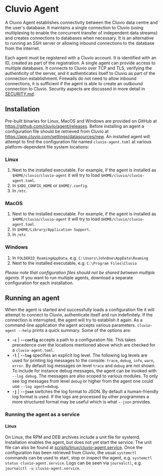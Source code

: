# Cluvio Agent

A Cluvio Agent establishes connectivity between the Cluvio data centre and the user's
database. It maintains a single connection to Cluvio (using multiplexing to enable the
concurrent transfer of independent data streams) and creates connections to databases
when necessary. It is an alternative to running an SSH server or allowing inbound
connections to the database from the internet.

Each agent must be registered with a Cluvio account. It is identified with an ID, created
as part of the registration. A single agent can provide access to multiple databases. It
connects to Cluvio over TCP and TLS, verifying the authenticity of the server, and it
authenticates itself to Cluvio as part of the connection establishment. Firewalls do not
need to allow inbound connections, it is sufficient if the agent is able to create an
outbound connection to Cluvio. Security aspects are discussed in more detail in
[SECURITY.md](/SECURITY.md).

## Installation

Pre-built binaries for Linux, MacOS and Windows are provided on GitHub at
https://github.com/cluvio/agent/releases. Before installing an agent a configuration
file should be retrieved from Cluvio at https://app.cluvio.com/settings/datasources/new.
An installed agent will attempt to find the configuration file named `cluvio-agent.toml`
at various platform-dependent file system locations:

### Linux

1. Next to the installed executable. For example, if the agent is installed as
`$HOME/cluvio/cluvio-agent` it will try to load `$HOME/cluvio/cluvio-agent.toml`.
2. In `$XDG_CONFIG_HOME` or `$HOME/.config`.
3. In `/etc`.

### MacOS

1. Next to the installed executable. For example, if the agent is installed as
`$HOME/cluvio/cluvio-agent` it will try to load `$HOME/cluvio/cluvio-agent.toml`.
2. In `$HOME/Library/Application Support`.
3. In `/etc`

### Windows

1. In `FOLDERID_RoamingAppData`, e.g. `C:\Users\JohnDoe\AppData\Roaming`
2. Next to the installed executable, e.g. `C:\Program Files\Cluvio`

*Please note that configuration files should not be shared between multiple agents.* If
you want to run multiple agents, download a separate configuration for each installation.

## Running an agent

When the agent is started and successfully loads a configuration file it will attempt to
connect to Cluvio, authenticate itself and run indefinitely. If the connection is
interrupted, the agent will try to establish it again. As a command-line application
the agent accepts various parameters. `cluvio-agent --help` prints a quick summary. Some
of the options are:

- __`-c`__ | __`--config`__ accepts a path to a configuration file. This takes precedence
over the locations mentioned above which are checked for a `cluvio-agent.toml`.
- __`-l`__ | __`--log`__ specifies an explicit log level. The following log levels are used
for printing log messages to the console: `trace`, `debug`, `info`, `warn`, `error`. By
default log messages on level `trace` and `debug` are not shown. To include for instance
debug messages, the agent can be invoked with `--log debug`. The messages are also scoped
to various modules. To only see log messages from level `debug` or higher from the agent
one could use `--log agent=debug`.
- __`-j`__ | __`--json`__ switches the log format to JSON. By default a human-friendly log
format is used. If the logs are processed by other programmes a more structured format may
be useful which is what `--json` provides.

### Running the agent as a service

#### Linux

On Linux, the RPM and DEB archives include a unit file for systemd. Installation enables the
agent, but does not yet start the service. The unit file can also be found at
[scripts/linux/cluvio-agent.service](/scripts/linux/cluvio-agent.service). Once the
configuration has been retrieved from Cluvio, the usual `systemctl` commands can be used to
start, stop or inspect the agent, e.g. `systemctl status cluvio-agent.service`. Logs can
be seen via `journalctl`, e.g. `journalctl -u cluvio-agent.service`.

